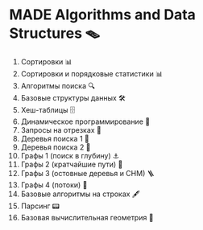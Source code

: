 # MADE Algorithms and Data Structures 🪤

1. Сортировки 📊
2. Сортировки и порядковые статистики 📊
3. Алгоритмы поиска 🔍
4. Базовые структуры данных 🛠
5. Хеш-таблицы 🗄
6. Динамическое программирование 🐜
7. Запросы на отрезках 📏
8. Деревья поиска 1 🌳
9. Деревья поиска 2 🌳
10. Графы 1 (поиск в глубину) ⚓️
11. Графы 2 (кратчайшие пути) 🧭
12. Графы 3 (остовные деревья и СНМ) 🪜
13. Графы 4 (потоки) 🌊
14. Базовые алгоритмы на строках 🖋
15. Парсинг 📟
16. Базовая вычислительная геометрия 📐
